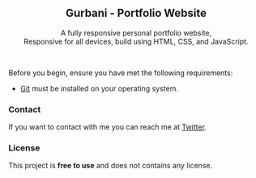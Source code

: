 <div align="center">


  <h2 align="center">Gurbani - Portfolio Website</h2>

  A fully responsive personal portfolio website, <br />Responsive for all devices, build using HTML, CSS, and JavaScript.

 

</div>

<br />


Before you begin, ensure you have met the following requirements:

* [Git](https://git-scm.com/downloads "Download Git") must be installed on your operating system.




### Contact

If you want to contact with me you can reach me at [Twitter](https://www.twitter.com/codewithsadee).

### License

This project is **free to use** and does not contains any license.

